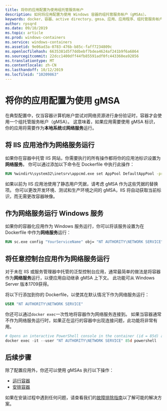 ```yaml
---
title: 将你的应用配置为使用组托管服务帐户
description: 如何将应用配置为使用 Windows 容器的组托管服务帐户（gMSAs）。
keywords: docker、容器、active directory、gmsa、应用、应用程序、组托管服务帐户、组托管服务帐户、配置
author: rpsqrd
ms.date: 09/10/2019
ms.topic: article
ms.prod: windows-containers
ms.service: windows-containers
ms.assetid: 9e06ad3a-0783-476b-b85c-faff7234809c
ms.openlocfilehash: 6635381d5f7ddbebf7bdea4624af241b9f6a6864
ms.sourcegitcommit: 22dcc1400dff44fb85591adf0fc443360ea92856
ms.translationtype: MT
ms.contentlocale: zh-CN
ms.lasthandoff: 10/12/2019
ms.locfileid: "10209863"
---
```

# <a name="configure-your-app-to-use-a-gmsa"></a>将你的应用配置为使用 gMSA

在典型配置中，仅当容器计算机帐户尝试对网络资源进行身份验证时，容器才会使用一个组托管服务帐户（gMSA）。 这意味着，如果应用需要使用 gMSA 标识，你的应用将需要作为**本地系统**或**网络服务**运行。

## <a name="run-an-iis-app-pool-as-network-service"></a>将 IIS 应用池作为网络服务运行

如果你在容器中托管 IIS 网站，你需要执行的所有操作都将你的应用池标识设置为**网络服务**。 你可以通过添加以下命令在 Dockerfile 中执行此操作：

```dockerfile
RUN %windir%\system32\inetsrv\appcmd.exe set AppPool DefaultAppPool -processModel.identityType:NetworkService
```

如果以前为 IIS 应用池使用了静态用户凭据，请考虑 gMSA 作为这些凭据的替换项。 你可以更改开发环境、测试和生产环境之间的 gMSA，IIS 将自动获取当前标识，而无需更改容器映像。

## <a name="run-a-windows-service-as-network-service"></a>作为网络服务运行 Windows 服务

如果你的容器化应用作为 Windows 服务运行，你可以将该服务设置为在 Dockerfile 中作为**网络服务**运行：

```dockerfile
RUN sc.exe config "YourServiceName" obj= "NT AUTHORITY\NETWORK SERVICE" password= ""
```

## <a name="run-arbitrary-console-apps-as-network-service"></a>将任意控制台应用作为网络服务运行

对于未在 IIS 或服务管理器中托管的泛型控制台应用，通常最简单的做法是将容器作为**网络服务**运行，以便应用自动继承 gMSA 上下文。 此功能可从 Windows Server 版本1709获得。

将以下行添加到你的 Dockerfile，以使其在默认情况下作为网络服务运行：

```dockerfile
USER "NT AUTHORITY\NETWORK SERVICE"
```

你还可以通过`docker exec`一次性地将容器作为网络服务连接到。 如果当容器通常不作为网络服务运行时，如果正在运行的容器中出现连接问题，此功能将非常有用。

```powershell
# Opens an interactive PowerShell console in the container (id = 85d) as the Network Service account
docker exec -it --user "NT AUTHORITY\NETWORK SERVICE" 85d powershell
```

## <a name="next-steps"></a>后续步骤

除了配置应用外，你还可以使用 gMSAs 执行以下操作：

- [运行容器](gmsa-run-container.md)
- [安排容器](gmsa-orchestrate-containers.md)

如果在安装过程中遇到任何问题，请查看我们的[故障排除指南](gmsa-troubleshooting.md)以了解可能的解决方案。
